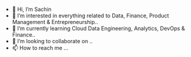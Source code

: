 - 👋 Hi, I’m Sachin
- 👀 I’m interested in everything related to Data, Finance, Product Management & Entrepreneurship..
- 🌱 I’m currently learning Cloud Data Engineering, Analytics, DevOps & Finance..
- 💞️ I’m looking to collaborate on ..
- 📫 How to reach me ...
